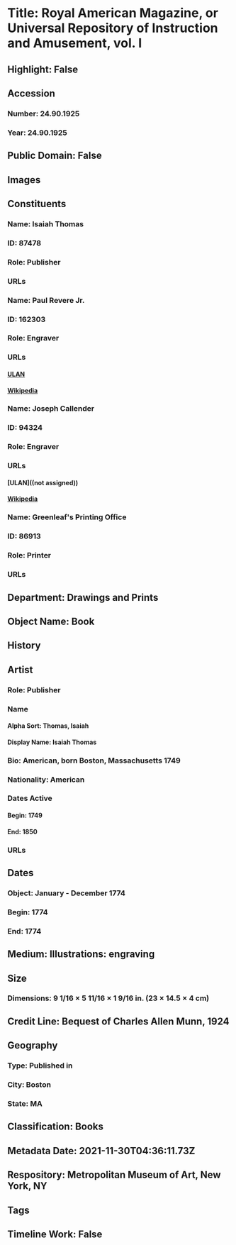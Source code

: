 # Title: Royal American Magazine, or Universal Repository of Instruction and Amusement, vol. I
## Highlight: False
## Accession
### Number: 24.90.1925
### Year: 24.90.1925
## Public Domain: False
## Images
## Constituents
### Name: Isaiah Thomas
### ID: 87478
### Role: Publisher
### URLs
### Name: Paul Revere Jr.
### ID: 162303
### Role: Engraver
### URLs
#### [ULAN](http://vocab.getty.edu/page/ulan/500017620)
#### [Wikipedia](https://www.wikidata.org/wiki/Q327071)
### Name: Joseph Callender
### ID: 94324
### Role: Engraver
### URLs
#### [ULAN]((not assigned))
#### [Wikipedia](https://www.wikidata.org/wiki/Q52154324)
### Name: Greenleaf&#39;s Printing Office
### ID: 86913
### Role: Printer
### URLs
## Department: Drawings and Prints
## Object Name: Book
## History
## Artist
### Role: Publisher
### Name
#### Alpha Sort: Thomas, Isaiah
#### Display Name: Isaiah Thomas
### Bio: American, born Boston, Massachusetts 1749
### Nationality: American
### Dates Active
#### Begin: 1749
#### End: 1850
### URLs
## Dates
### Object: January - December 1774
### Begin: 1774
### End: 1774
## Medium: Illustrations: engraving
## Size
### Dimensions: 9 1/16 × 5 11/16 × 1 9/16 in. (23 × 14.5 × 4 cm)
## Credit Line: Bequest of Charles Allen Munn, 1924
## Geography
### Type: Published in
### City: Boston
### State: MA
## Classification: Books
## Metadata Date: 2021-11-30T04:36:11.73Z
## Respository: Metropolitan Museum of Art, New York, NY
## Tags
## Timeline Work: False